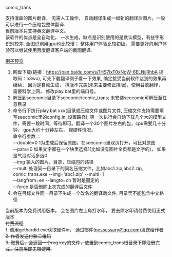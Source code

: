 comic_trans

支持漫画的图片翻译， 无需人工操作， 自动翻译生成一幅新的翻译后图片。一般可以进行一个压缩包整体翻译.<br>
当前版本只支持英文翻译中文。<br>
该软件的优点是全自动化， 一次生成，缺点是识别使用的是默认模型，有些字形识别较差, 全图识别用gpu也比较慢； 整体用户体验比较初级， 需要更好的用户体验可以尝试使用百度翻译客户端的截图翻译.

[例子预览](https://github.com/nessessary/SeeComic/blob/master/comic_trans/sample.md)

1. 网盘下载(链接：https://pan.baidu.com/s/1HS7lxT0xNgW-6ELNijRhbA
提取码：n3wu), 可先下载翻译例子看一下效果, 确定接受当前软件达到的效果再继续， 因为是自动生成， 排版不完美(未来主要修正排版)，使用谷歌翻译， 需要科学上网， 修改play.bat里的端口号。
2. 解压到seecomic目录下seecomic\comic_trans; 未安装seecomic可解压至任意目录
3. 命令行下执行play.bat xxx(目录或压缩文件或图片文件, 压缩文件支持需要填写seecomic里的config.ini,设置路径), 第一次执行会自动下载几个大的模型文件，需要一段时间，等待即可。翻译一个30个图片左右的包，cpu需要几十分钟， gpu大约十分钟左右， 视硬件情况。
<br>命令行参数 ：<br> --double=0 1为生成后保留原图，在seecomic里双页打开，可比对原图<br> --para=0 如果文字都在一个块里选择1(比如没有图片全页都是文字的)， 如果是气泡对话多选0
<br>--img 输入的图片，目录，压缩包的路径<br>--multi 处理同一目录下的同名压缩文件，比如abc1.zip,abc2.zip, comic_trans.exe --img='abc1.zip' --multi=1
<br> --langfrom=en --langto=ch 暂时是固定的
<br> --force 是否删除上次完成的翻译后文件
4. 会在目标文件同一目录下生成一个改名的翻译后文件, 目录里不能包含中文路径

当前版本为免费试用版本， 会在图片左上角打水印， 要去除水印请付费使用正式版本
<br>
~~付费流程~~
<br>
~~1. 调用gethardid.exe获取硬件id， 通过邮件(nessessary@qq.com)发送给作者~~
<br>
~~2. 作者发送付款二维码~~
<br>
~~3. 缴费后，会返回一个reg.key的文件，放置到comic_trans根目录下即注册完成。注册后即无限使用.~~
